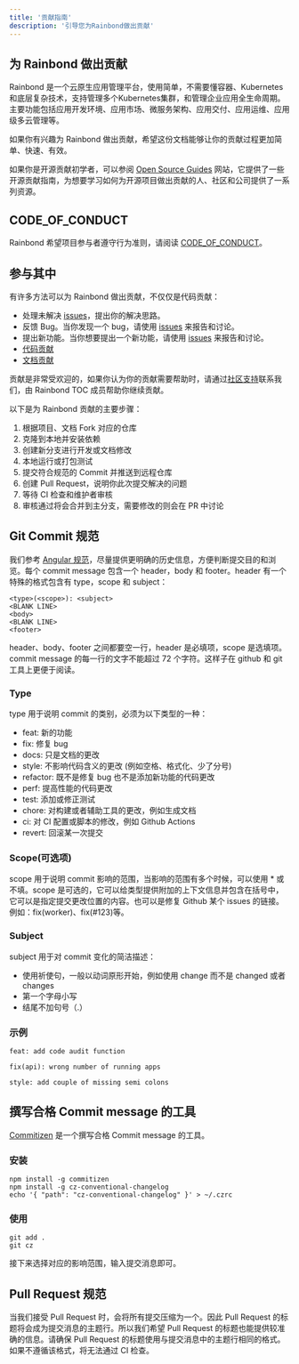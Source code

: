 ```yaml
---
title: '贡献指南'
description: '引导您为Rainbond做出贡献'
---
```


## 为 Rainbond 做出贡献

Rainbond 是一个云原生应用管理平台，使用简单，不需要懂容器、Kubernetes和底层复杂技术，支持管理多个Kubernetes集群，和管理企业应用全生命周期。主要功能包括应用开发环境、应用市场、微服务架构、应用交付、应用运维、应用级多云管理等。

如果你有兴趣为 Rainbond 做出贡献，希望这份文档能够让你的贡献过程更加简单、快速、有效。

如果你是开源贡献初学者，可以参阅 [Open Source Guides](https://opensource.guide/) 网站，它提供了一些开源贡献指南，为想要学习如何为开源项目做出贡献的人、社区和公司提供了一系列资源。

## CODE_OF_CONDUCT

Rainbond 希望项目参与者遵守行为准则，请阅读 [CODE_OF_CONDUCT](https://github.com/goodrain/rainbond/blob/main/CODE_OF_CONDUCT.md)。

## 参与其中

有许多方法可以为 Rainbond 做出贡献，不仅仅是代码贡献：

* 处理未解决 [issues](https://github.com/goodrain/rainbond/issues)，提出你的解决思路。
* 反馈 Bug。当你发现一个 bug，请使用 [issues](https://github.com/goodrain/rainbond/issues) 来报告和讨论。
* 提出新功能。当你想要提出一个新功能，请使用 [issues](https://github.com/goodrain/rainbond/issues) 来报告和讨论。
* [代码贡献](/docs/contribution/code/)
* [文档贡献](/docs/contribution/document/)

贡献是非常受欢迎的，如果你认为你的贡献需要帮助时，请通过[社区支持](/docs/support)联系我们，由 Rainbond TOC 成员帮助你继续贡献。

以下是为 Rainbond 贡献的主要步骤：

1. 根据项目、文档 Fork 对应的仓库
2. 克隆到本地并安装依赖
3. 创建新分支进行开发或文档修改
4. 本地运行或打包测试
5. 提交符合规范的 Commit 并推送到远程仓库
6. 创建 Pull Request，说明你此次提交解决的问题
7. 等待 CI 检查和维护者审核
8. 审核通过将会合并到主分支，需要修改的则会在 PR 中讨论

## Git Commit 规范

我们参考 [Angular 规范](https://github.com/angular/angular.js/blob/master/DEVELOPERS.md#commits)，尽量提供更明确的历史信息，方便判断提交目的和浏览。每个 commit message 包含一个 header，body 和 footer。header 有一个特殊的格式包含有 type，scope 和 subject：

```
<type>(<scope>): <subject>
<BLANK LINE>
<body>
<BLANK LINE>
<footer>
```

header、body、footer 之间都要空一行，header 是必填项，scope 是选填项。commit message 的每一行的文字不能超过 72 个字符。这样子在 github 和 git 工具上更便于阅读。

### Type

type 用于说明 commit 的类别，必须为以下类型的一种：

- feat: 新的功能
- fix: 修复 bug
- docs: 只是文档的更改
- style: 不影响代码含义的更改 (例如空格、格式化、少了分号)
- refactor: 既不是修复 bug 也不是添加新功能的代码更改
- perf: 提高性能的代码更改
- test: 添加或修正测试
- chore: 对构建或者辅助工具的更改，例如生成文档
- ci: 对 CI 配置或脚本的修改，例如 Github Actions
- revert: 回滚某一次提交

### Scope(可选项)

scope 用于说明 commit 影响的范围，当影响的范围有多个时候，可以使用 * 或不填。scope 是可选的，它可以给类型提供附加的上下文信息并包含在括号中，它可以是指定提交更改位置的内容。也可以是修复 Github 某个 issues 的链接。例如：fix(worker)、fix(#123)等。

### Subject

subject 用于对 commit 变化的简洁描述：

- 使用祈使句，一般以动词原形开始，例如使用 change 而不是 changed 或者 changes
- 第一个字母小写
- 结尾不加句号（.）

### 示例

```
feat: add code audit function

fix(api): wrong number of running apps

style: add couple of missing semi colons
```

## 撰写合格 Commit message 的工具

[Commitizen](https://github.com/commitizen/cz-cli) 是一个撰写合格 Commit message 的工具。

### 安装

```
npm install -g commitizen
npm install -g cz-conventional-changelog
echo '{ "path": "cz-conventional-changelog" }' > ~/.czrc
```

### 使用

```
git add .
git cz
```

接下来选择对应的影响范围，输入提交消息即可。

## Pull Request 规范

当我们接受 Pull Request 时，会将所有提交压缩为一个。因此 Pull Request 的标题将会成为提交消息的主题行。所以我们希望 Pull Request 的标题也能提供较准确的信息。请确保 Pull Request 的标题使用与提交消息中的主题行相同的格式。如果不遵循该格式，将无法通过 CI 检查。
